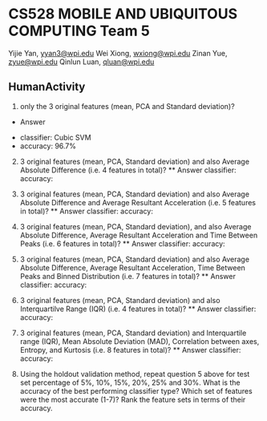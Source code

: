 CS528 MOBILE AND UBIQUITOUS COMPUTING
Team 5
=======
Yijie Yan, yyan3@wpi.edu
Wei Xiong, wxiong@wpi.edu
Zinan Yue, zyue@wpi.edu
Qinlun Luan, qluan@wpi.edu

## HumanActivity
1. only the 3 original features (mean, PCA and Standard deviation)?

* Answer
- classifier: Cubic SVM
- accuracy: 96.7%

2. 3 original features (mean, PCA, Standard deviation) and also Average Absolute Difference (i.e. 4 features in total)?
** Answer
classifier: 
accuracy: 

3. 3 original features (mean, PCA, Standard deviation) and also Average Absolute Difference and Average Resultant Acceleration (i.e. 5 features in total)?
** Answer
classifier: 
accuracy: 

4. 3 original features (mean, PCA, Standard deviation), and also Average Absolute Difference, Average Resultant Acceleration and Time Between Peaks (i.e. 6 features in total)?
** Answer
classifier: 
accuracy: 

5. 3 original features (mean, PCA, Standard deviation) and also Average Absolute Difference, Average Resultant Acceleration, Time Between Peaks and Binned Distribution (i.e. 7 features in total)?
** Answer
classifier: 
accuracy: 

6. 3 original features (mean, PCA, Standard deviation) and also Interquartilve Range (IQR) (i.e. 4 features in total)?
** Answer
classifier: 
accuracy: 

7. 3 original features (mean, PCA, Standard deviation) and Interquartile range (IQR), Mean Absolute Deviation (MAD), Correlation between axes, Entropy, and Kurtosis (i.e. 8 features in total)?
** Answer
classifier: 
accuracy: 

8. Using the holdout validation method, repeat question 5 above for test set percentage of 5%, 10%, 15%, 20%, 25% and 30%. What is the accuracy of the best performing classifier type? Which set of features were the most accurate (1-7)? Rank the feature sets in terms of their accuracy.
